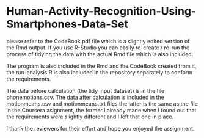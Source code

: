 # Human-Activity-Recognition-Using-Smartphones-Data-Set
please refer to the CodeBook.pdf file which is a slightly edited version of the Rmd output.
If you use R-Studio you can easily re-create / re-run the process of tidying the data with the actual Rmd file which is also included.

The program is also included in the Rmd and the CodeBook created from it, the run-analysis.R is also included in the repository separately to conform the requirements.

The data before calculation (the tidy input dataset) is in the file phonemotions.csv.
The data after calculation is included in the motionmeans.csv and motionmeans.txt files the latter is the same as the file in the Coursera asignment, the former I already made when I found out that the requirements were slightly different and I left that one in place.

I thank the reviewers for their effort and hope you enjoyed the assignment.

